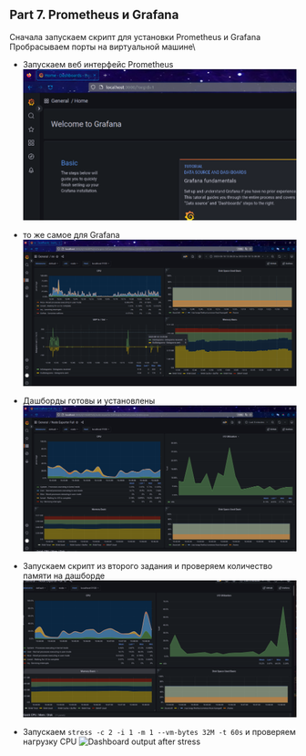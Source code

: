 ## Part 7. Prometheus и Grafana

Сначала запускаем скрипт для установки Prometheus и Grafana\
Пробрасываем порты на виртуальной машине\

- Запускаем веб интерфейс Prometheus
    ![Prometheus interface](img/071.png)

- то же самое для Grafana
    ![Grafana interface](img/072.png)

- Дашборды готовы и установлены
    ![Dashbord is ready](img/073.png)


- Запускаем скрипт из второго задания и проверяем количество памяти на дашборде
    ![Dashbord output after our script](img/074.png)

- Запускаем `stress -c 2 -i 1 -m 1 --vm-bytes 32M -t 60s` и проверяем нагрузку CPU
    ![Dashboard output after stress](images/075.png)

